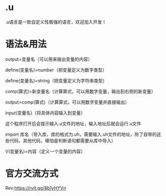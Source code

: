 # .u
.u语言是一款自定义性极强的语言，欢迎加入开发！
# 语法&用法
output=变量名（可以用来输出变量的内容）

define(变量名)=number（把变量定义为数字类型）

define(变量名)=string（把变量定义为字符串类型）

comp(算式)=新变量名（计算算式，可以用数字变量，输出到右侧的新变量）

output=comp(算式)（计算算式，可以用数字变量并直接输出）

input(变量名)（将具体内容输入到变量）

这个程序打开后会提示输入.u文件的地址，输入地址后就会运行.u文件

import 库名（导入库，库的格式为.uh，需要输入.uh文件的地址，除了自带的这些代码，其他代码，哪怕是判断语句都需要从库中导入）

V(变量名)=内容（定义一个变量的内容）
# 官方交流方式
Rev:https://rvlt.gg/8b1yHYVn
